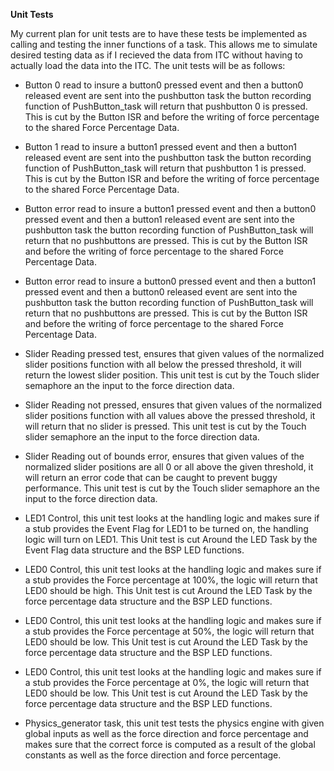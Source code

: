 **Unit Tests** 

My current plan for unit tests are to have these tests be implemented as calling and testing the inner functions of a task. This allows me to simulate desired testing
data as if I recieved the data from ITC without having to actually load the data into the ITC. The unit tests will be as follows:

- Button 0 read to insure a button0 pressed event and then a button0 released event are sent into the pushbutton task the button recording function of PushButton_task will return that pushbutton 0 is pressed. This is cut by the Button ISR and before the writing of force percentage to the shared Force Percentage Data.

- Button 1 read to insure a button1 pressed event and then a button1 released event are sent into the pushbutton task the button recording function of PushButton_task will return that pushbutton 1 is pressed. This is cut by the Button ISR and before the writing of force percentage to the shared Force Percentage Data.

- Button error read to insure a button1 pressed event and then a button0 pressed event and then a button1 released event are sent into the pushbutton task the button recording function of PushButton_task will return that no pushbuttons are pressed. This is cut by the Button ISR and before the writing of force percentage to the shared Force Percentage Data.

- Button error read to insure a button0 pressed event and then a button1 pressed event and then a button0 released event are sent into the pushbutton task the button recording function of PushButton_task will return that no pushbuttons are pressed. This is cut by the Button ISR and before the writing of force percentage to the shared Force Percentage Data.

- Slider Reading pressed test, ensures that given values of the normalized slider positions function with all below the pressed threshold, it will return the lowest slider position. This unit test is cut by the Touch slider semaphore an the input to the force direction data.

- Slider Reading not pressed, ensures that given values of the normalized slider positions function with all values above the pressed threshold, it will return that no slider is pressed. This unit test is cut by the Touch slider semaphore an the input to the force direction data.

- Slider Reading out of bounds error,  ensures that given values of the normalized slider positions are all 0 or all above the given threshold, it will return an error code that can be caught to prevent buggy performance.  This unit test is cut by the Touch slider semaphore an the input to the force direction data.

- LED1 Control, this unit test looks at the handling logic and makes sure if a stub provides the Event Flag for LED1 to be turned on, the handling logic will turn on LED1. This Unit test is cut Around the LED Task by the Event Flag data structure and the BSP LED functions.

- LED0 Control, this unit test looks at the handling logic and makes sure if a stub provides the Force percentage at 100%, the logic will return that LED0 should be high. This Unit test is cut Around the LED Task by the force percentage data structure and the BSP LED functions.

- LED0 Control, this unit test looks at the handling logic and makes sure if a stub provides the Force percentage at 50%, the logic will return that LED0 should be low. This Unit test is cut Around the LED Task by the force percentage data structure and the BSP LED functions.

- LED0 Control, this unit test looks at the handling logic and makes sure if a stub provides the Force percentage at 0%, the logic will return that LED0 should be low. This Unit test is cut Around the LED Task by the force percentage data structure and the BSP LED functions.

- Physics_generator task, this unit test tests the physics engine with given global inputs as well as the force direction and force percentage and makes sure that the correct force is computed as a result of the global constants as well as the force direction and force percentage.